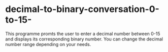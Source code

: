 # decimal-to-binary-conversation-0-to-15-
This programme promts the user to enter a decimal number between 0-15 and displays its corresponding binary number. You can change the decimal number range  depending on your needs. 
